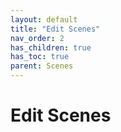 ```yaml
---
layout: default
title: "Edit Scenes"
nav_order: 2
has_children: true
has_toc: true
parent: Scenes
---
```


# Edit Scenes
